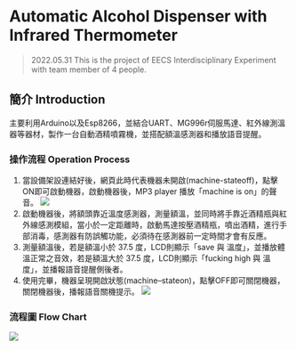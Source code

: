 # Automatic Alcohol Dispenser with Infrared Thermometer

> 2022.05.31
> This is the project of EECS Interdisciplinary Experiment
> with team member of 4 people.

## 簡介 Introduction

主要利用Arduino以及Esp8266，並結合UART、MG996r伺服馬達、紅外線測溫器等器材，製作一台自動酒精噴霧機，並搭配額溫感測器和播放語音提醒。


### 操作流程 Operation Process

1. 當設備架設連結好後，網頁此時代表機器未開啟(machine-stateoff)，點擊ON即可啟動機器，啟動機器後，MP3 player 播放「machine is on」的聲音。
   ![](https://i.imgur.com/m5qfAiJ.png)
2. 啟動機器後，將額頭靠近溫度感測器，測量額溫，並同時將手靠近酒精瓶與紅外線感測模組，當小於一定距離時，啟動馬達按壓酒精瓶，噴出酒精，進行手部消毒，感測器有防誤觸功能，必須待在感測器前一定時間才會有反應。
3. 測量額溫後，若是額溫小於 37.5 度，LCD則顯示「save 與 溫度」，並播放體溫正常之音效，若是額溫大於 37.5 度，LCD則顯示「fucking high 與 溫度」，並播報語音提醒側後者。
4. 使用完畢，機器呈現開啟狀態(machine–stateon)，點擊OFF即可關閉機器，關閉機器後，播報語音關機提示。
   ![](https://i.imgur.com/xVZc6YY.png)

### 流程圖 Flow Chart

![](https://i.imgur.com/BsTJNLT.png)